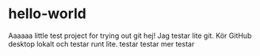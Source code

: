 # hello-world
Aaaaaa little test project for trying out git
hej! Jag testar lite git.
Kör GitHub desktop lokalt och testar runt lite.
testar
testar mer
testar
